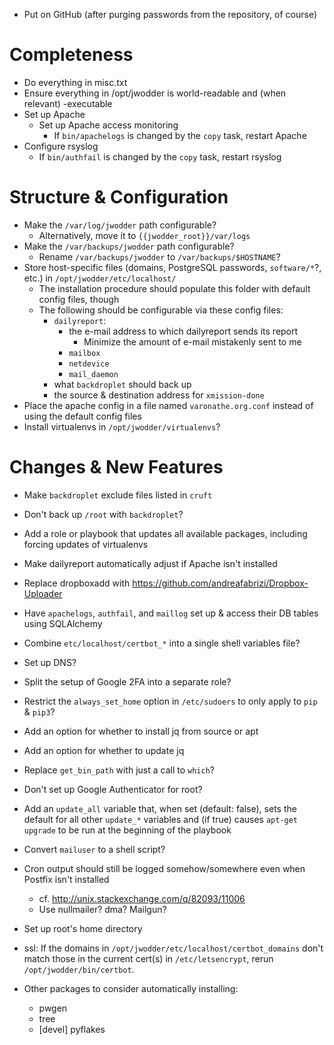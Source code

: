 - Put on GitHub (after purging passwords from the repository, of course)

Completeness
============
- Do everything in misc.txt
- Ensure everything in /opt/jwodder is world-readable and (when relevant)
  -executable
- Set up Apache
    - Set up Apache access monitoring
        - If `bin/apachelogs` is changed by the `copy` task, restart Apache
- Configure rsyslog
    - If `bin/authfail` is changed by the `copy` task, restart rsyslog

Structure & Configuration
=========================
- Make the `/var/log/jwodder` path configurable?
    - Alternatively, move it to `{{jwodder_root}}/var/logs`
- Make the `/var/backups/jwodder` path configurable?
    - Rename `/var/backups/jwodder` to `/var/backups/$HOSTNAME`?
- Store host-specific files (domains, PostgreSQL passwords, `software/*`?,
  etc.) in `/opt/jwodder/etc/localhost/`
    - The installation procedure should populate this folder with default
      config files, though
    - The following should be configurable via these config files:
        - `dailyreport`:
            - the e-mail address to which dailyreport sends its report
                - Minimize the amount of e-mail mistakenly sent to me
            - `mailbox`
            - `netdevice`
            - `mail_daemon`
        - what `backdroplet` should back up
        - the source & destination address for `xmission-done`
- Place the apache config in a file named `varonathe.org.conf` instead of using
  the default config files
- Install virtualenvs in `/opt/jwodder/virtualenvs`?

Changes & New Features
======================
- Make `backdroplet` exclude files listed in `cruft`
- Don't back up `/root` with `backdroplet`?
- Add a role or playbook that updates all available packages, including forcing
  updates of virtualenvs
- Make dailyreport automatically adjust if Apache isn't installed
- Replace dropboxadd with <https://github.com/andreafabrizi/Dropbox-Uploader>
- Have `apachelogs`, `authfail`, and `maillog` set up & access their DB tables
  using SQLAlchemy
- Combine `etc/localhost/certbot_*` into a single shell variables file?
- Set up DNS?
- Split the setup of Google 2FA into a separate role?
- Restrict the `always_set_home` option in `/etc/sudoers` to only apply to
  `pip` & `pip3`?
- Add an option for whether to install jq from source or apt
- Add an option for whether to update jq
- Replace `get_bin_path` with just a call to `which`?
- Don't set up Google Authenticator for root?
- Add an `update_all` variable that, when set (default: false), sets the
  default for all other `update_*` variables and (if true) causes `apt-get
  upgrade` to be run at the beginning of the playbook
- Convert `mailuser` to a shell script?
- Cron output should still be logged somehow/somewhere even when Postfix isn't
  installed
    - cf. <http://unix.stackexchange.com/q/82093/11006>
    - Use nullmailer? dma? Mailgun?
- Set up root's home directory
- ssl: If the domains in `/opt/jwodder/etc/localhost/certbot_domains` don't
  match those in the current cert(s) in `/etc/letsencrypt`, rerun
  `/opt/jwodder/bin/certbot`.

- Other packages to consider automatically installing:
    - pwgen
    - tree
    - [devel] pyflakes
